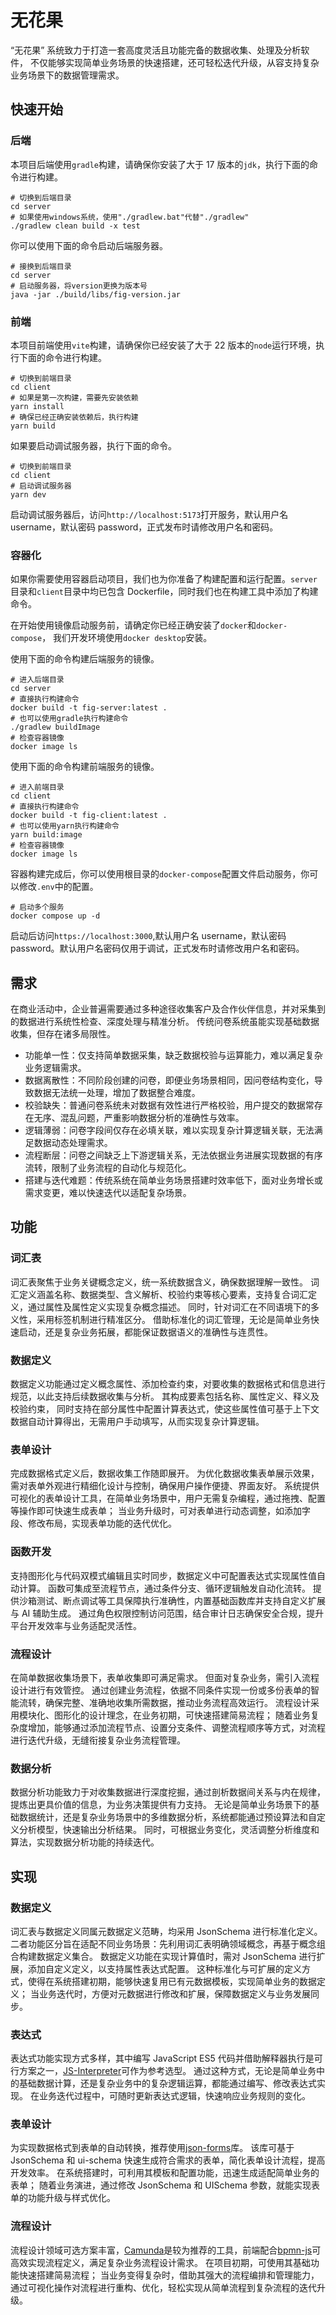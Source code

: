 # 无花果

“无花果” 系统致力于打造一套高度灵活且功能完备的数据收集、处理及分析软件，
不仅能够实现简单业务场景的快速搭建，还可轻松迭代升级，从容支持复杂业务场景下的数据管理需求。

## 快速开始

### 后端

本项目后端使用`gradle`构建，请确保你安装了大于 17 版本的`jdk`，执行下面的命令进行构建。

```shell
# 切换到后端目录
cd server
# 如果使用windows系统，使用"./gradlew.bat"代替"./gradlew"
./gradlew clean build -x test
```

你可以使用下面的命令启动后端服务器。

```shell
# 接换到后端目录
cd server
# 启动服务器，将version更换为版本号
java -jar ./build/libs/fig-version.jar
```

### 前端

本项目前端使用`vite`构建，请确保你已经安装了大于 22 版本的`node`运行环境，执行下面的命令进行构建。

```shell
# 切换到前端目录
cd client
# 如果是第一次构建，需要先安装依赖
yarn install
# 确保已经正确安装依赖后，执行构建
yarn build
```

如果要启动调试服务器，执行下面的命令。

```shell
# 切换到前端目录
cd client
# 启动调试服务器
yarn dev
```

启动调试服务器后，访问`http://localhost:5173`打开服务，默认用户名 username，默认密码 password，正式发布时请修改用户名和密码。

### 容器化

如果你需要使用容器启动项目，我们也为你准备了构建配置和运行配置。`server`目录和`client`目录中均已包含 Dockerfile，同时我们也在构建工具中添加了构建命令。

在开始使用镜像启动服务前，请确定你已经正确安装了`docker`和`docker-compose`， 我们开发环境使用`docker desktop`安装。

使用下面的命令构建后端服务的镜像。

```shell
# 进入后端目录
cd server
# 直接执行构建命令
docker build -t fig-server:latest .
# 也可以使用gradle执行构建命令
./gradlew buildImage
# 检查容器镜像
docker image ls
```

使用下面的命令构建前端服务的镜像。

```shell
# 进入前端目录
cd client
# 直接执行构建命令
docker build -t fig-client:latest .
# 也可以使用yarn执行构建命令
yarn build:image
# 检查容器镜像
docker image ls
```

容器构建完成后，你可以使用根目录的`docker-compose`配置文件启动服务，你可以修改`.env`中的配置。

```shell
# 启动多个服务
docker compose up -d
```

启动后访问`https://localhost:3000`,默认用户名 username，默认密码 password。默认用户名密码仅用于调试，正式发布时请修改用户名和密码。

## 需求

在商业活动中，企业普遍需要通过多种途径收集客户及合作伙伴信息，并对采集到的数据进行系统性检查、深度处理与精准分析。
传统问卷系统虽能实现基础数据收集，但存在诸多局限性。

- 功能单一性：仅支持简单数据采集，缺乏数据校验与运算能力，难以满足复杂业务逻辑需求。
- 数据离散性：不同阶段创建的问卷，即便业务场景相同，因问卷结构变化，导致数据无法统一处理，增加了数据整合难度。
- 校验缺失：普通问卷系统未对数据有效性进行严格校验，用户提交的数据常存在无序、混乱问题，严重影响数据分析的准确性与效率。
- 逻辑薄弱：问卷字段间仅存在必填关联，难以实现复杂计算逻辑关联，无法满足数据动态处理需求。
- 流程断层：问卷之间缺乏上下游逻辑关系，无法依据业务进展实现数据的有序流转，限制了业务流程的自动化与规范化。
- 搭建与迭代难题：传统系统在简单业务场景搭建时效率低下，面对业务增长或需求变更，难以快速迭代以适配复杂场景。

## 功能

### 词汇表

词汇表聚焦于业务关键概念定义，统一系统数据含义，确保数据理解一致性。
词汇定义涵盖名称、数据类型、含义解析、校验约束等核心要素，支持复合词汇定义，通过属性及属性定义实现复杂概念描述。
同时，针对词汇在不同语境下的多义性，采用标签机制进行精准区分。
借助标准化的词汇管理，无论是简单业务快速启动，还是复杂业务拓展，都能保证数据语义的准确性与连贯性。

### 数据定义

数据定义功能通过定义概念属性、添加检查约束，对要收集的数据格式和信息进行规范，以此支持后续数据收集与分析。
其构成要素包括名称、属性定义、释义及校验约束，
同时支持在部分属性中配置计算表达式，使这些属性值可基于上下文数据自动计算得出，无需用户手动填写，从而实现复杂计算逻辑。

### 表单设计

完成数据格式定义后，数据收集工作随即展开。
为优化数据收集表单展示效果，需对表单外观进行精细化设计与控制，确保用户操作便捷、界面友好。
系统提供可视化的表单设计工具，在简单业务场景中，用户无需复杂编程，通过拖拽、配置等操作即可快速生成表单；
当业务升级时，可对表单进行动态调整，如添加字段、修改布局，实现表单功能的迭代优化。

### 函数开发

支持图形化与代码双模式编辑且实时同步，数据定义中可配置表达式实现属性值自动计算。
函数可集成至流程节点，通过条件分支、循环逻辑触发自动化流转。
提供沙箱测试、断点调试等工具保障执行准确性，内置基础函数库并支持自定义扩展与 AI 辅助生成。
通过角色权限控制访问范围，结合审计日志确保安全合规，提升平台开发效率与业务适配灵活性。

### 流程设计

在简单数据收集场景下，表单收集即可满足需求。
但面对复杂业务，需引入流程设计进行有效管控。
通过创建业务流程，依据不同条件实现一份或多份表单的智能流转，确保完整、准确地收集所需数据，推动业务流程高效运行。
流程设计采用模块化、图形化的设计理念，在业务初期，可快速搭建简易流程；
随着业务复杂度增加，能够通过添加流程节点、设置分支条件、调整流程顺序等方式，对流程进行迭代升级，无缝衔接复杂业务流程管理。

### 数据分析

数据分析功能致力于对收集数据进行深度挖掘，通过剖析数据间关系与内在规律，提炼出更具价值的信息，为业务决策提供有力支持。
无论是简单业务场景下的基础数据统计，还是复杂业务场景中的多维数据分析，系统都能通过预设算法和自定义分析模型，快速输出分析结果。
同时，可根据业务变化，灵活调整分析维度和算法，实现数据分析功能的持续迭代。

## 实现

### 数据定义

词汇表与数据定义同属元数据定义范畴，均采用 JsonSchema 进行标准化定义。
二者功能区分旨在适配不同业务场景：先利用词汇表明确领域概念，再基于概念组合构建数据定义集合。
数据定义功能在实现计算值时，需对 JsonSchema 进行扩展，添加自定义定义，以支持属性表达式配置。
这种标准化与可扩展的定义方式，使得在系统搭建初期，能够快速复用已有元数据模板，实现简单业务的数据定义；
当业务迭代时，方便对元数据进行修改和扩展，保障数据定义与业务发展同步。

### 表达式

表达式功能实现方式多样，其中编写 JavaScript ES5 代码并借助解释器执行是可行方案之一，[JS-Interpreter](https://github.com/NeilFraser/JS-Interpreter)可作为参考选型。
通过这种方式，无论是简单业务中的基础数据计算，还是复杂业务中的复杂逻辑运算，都能通过编写、修改表达式实现。
在业务迭代过程中，可随时更新表达式逻辑，快速响应业务规则的变化。

### 表单设计

为实现数据格式到表单的自动转换，推荐使用[json-forms](https://jsonforms.io/)库。
该库可基于 JsonSchema 和 ui-schema 快速生成符合需求的表单，简化表单设计流程，提高开发效率。
在系统搭建时，可利用其模板和配置功能，迅速生成适配简单业务的表单；
随着业务演进，通过修改 JsonSchema 和 UISchema 参数，就能实现表单的功能升级与样式优化。

### 流程设计

流程设计领域可选方案丰富，[Camunda](https://camunda.com/)是较为推荐的工具，前端配合[bpmn-js](https://bpmn.io/toolkit/bpmn-js/)可高效实现流程定义，满足复杂业务流程设计需求。
在项目初期，可使用其基础功能快速搭建简易流程；
当业务变得复杂时，借助其强大的流程编排和管理能力，通过可视化操作对流程进行重构、优化，轻松实现从简单流程到复杂流程的迭代升级。
